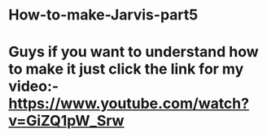 # How-to-make-Jarvis-part5
# Guys if you want to understand how to make it just click the link for my video:- https://www.youtube.com/watch?v=GiZQ1pW_Srw
